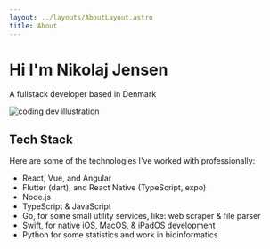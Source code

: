 ```yaml
---
layout: ../layouts/AboutLayout.astro
title: About
---
```


# Hi I'm Nikolaj Jensen

A fullstack developer based in Denmark

<div>
  <img src="/assets/dev.svg" class="sm:w-1/2 mx-auto" alt="coding dev illustration">
</div>

## Tech Stack

Here are some of the technologies I've worked with professionally:

- React, Vue, and Angular
- Flutter (dart), and React Native (TypeScript, expo)
- Node.js
- TypeScript & JavaScript
- Go, for some small utility services, like: web scraper & file parser
- Swift, for native iOS, MacOS, & iPadOS development
- Python for some statistics and work in bioinformatics
